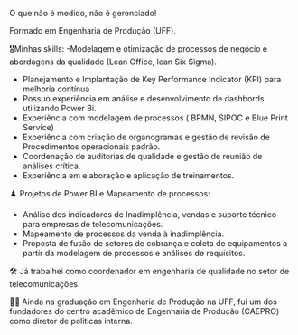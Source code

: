 O que não é medido, não é gerenciado!

Formado em Engenharia de Produção (UFF).

🎖️Minhas skills:
-Modelagem e otimização de processos de negócio e abordagens da qualidade (Lean Office, lean Six Sigma).
- Planejamento e Implantação de Key Performance Indicator (KPI) para melhoria contínua
- Possuo experiência em análise e desenvolvimento de dashbords utilizando Power Bi.
- Experiência com modelagem de processos ( BPMN, SIPOC e Blue Print Service)
- Experiência com criação de organogramas e gestão de revisão de Procedimentos operacionais padrão.
- Coordenação de auditorias de qualidade e gestão de reunião de análises crítica.
- Experiência em elaboração e aplicação de treinamentos.

♟️ Projetos de Power BI e Mapeamento de processos:
- Análise dos indicadores de Inadimplência, vendas e suporte técnico para empresas de telecomunicações.
- Mapeamento de processos da venda à inadimplência.
- Proposta de fusão de setores de cobrança e coleta de equipamentos a partir da modelagem de processos e análises de requisitos.

🛠️
Já trabalhei como coordenador em engenharia de qualidade no setor de telecomunicações.

👨‍🎓
Ainda na graduação em Engenharia de Produção na UFF, fui um dos fundadores do centro acadêmico de Engenharia de Produção (CAEPRO) como diretor de politicas interna.
